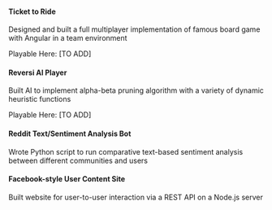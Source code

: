 #### Ticket to Ride

Designed and built a full multiplayer implementation of famous board game with Angular in a team environment

Playable Here: [TO ADD]

#### Reversi AI Player

Built AI to implement alpha-beta pruning algorithm with a variety of dynamic heuristic functions

Playable Here: [TO ADD] 

#### Reddit Text/Sentiment Analysis Bot

Wrote Python script to run comparative text-based sentiment analysis between different communities and users

#### Facebook-style User Content Site

Built website for user-to-user interaction via a REST API on a Node.js server